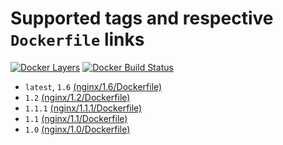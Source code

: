 # Supported tags and respective `Dockerfile` links
[![Docker Layers](https://images.microbadger.com/badges/image/ardeveloppement/nginx.svg)][microbadger]
[![Docker Build Status](https://img.shields.io/docker/build/ardeveloppement/nginx.svg)][dockerstore]

* `latest`, `1.6` [(nginx/1.6/Dockerfile)](https://github.com/ArDeveloppement/docker-images/blob/master/nginx/1.6/Dockerfile)
* `1.2` [(nginx/1.2/Dockerfile)](https://github.com/ArDeveloppement/docker-images/blob/master/nginx/1.2/Dockerfile)
* `1.1.1` [(nginx/1.1.1/Dockerfile)](https://github.com/ArDeveloppement/docker-images/blob/master/nginx/1.1.1/Dockerfile)
* `1.1` [(nginx/1.1/Dockerfile)](https://github.com/ArDeveloppement/docker-images/blob/master/nginx/1.1/Dockerfile)
* `1.0` [(nginx/1.0/Dockerfile)](https://github.com/ArDeveloppement/docker-images/blob/master/nginx/1.0/Dockerfile)

[microbadger]: https://microbadger.com/images/ardeveloppement/nginx
[dockerstore]: https://store.docker.com/community/images/ardeveloppement/nginx
